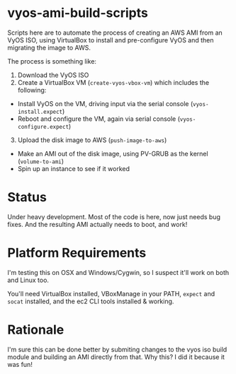 vyos-ami-build-scripts
======================

Scripts here are to automate the process of creating an AWS AMI from an VyOS ISO, using VirtualBox to install and pre-configure VyOS and then migrating the image to AWS.

The process is something like:

1. Download the VyOS ISO
2. Create a VirtualBox VM (`create-vyos-vbox-vm`) which includes the following:
 * Install VyOS on the VM, driving input via the serial console (`vyos-install.expect`)
 * Reboot and configure the VM, again via serial console (`vyos-configure.expect`)
3. Upload the disk image to AWS (`push-image-to-aws`)
 * Make an AMI out of the disk image, using PV-GRUB as the kernel (`volume-to-ami`)
  * Spin up an instance to see if it worked

# Status

Under heavy development.  Most of the code is here, now just needs bug fixes.  And the resulting AMI actually needs to boot, and work!

# Platform Requirements

I'm testing this on OSX and Windows/Cygwin, so I suspect it'll work on both and Linux too.

You'll need VirtualBox installed, VBoxManage in your PATH, `expect` and `socat` installed, and the ec2 CLI tools installed & working.

# Rationale

I'm sure this can be done better by submiting changes to the vyos iso build module and building an AMI directly from that.  Why this?  I did it because it was fun!

